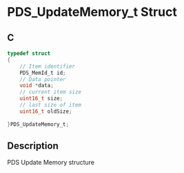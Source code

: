 # PDS_UpdateMemory_t Struct

## C

```c
typedef struct
{
    // Item identifier
    PDS_MemId_t id;
    // Data pointer
    void *data;
    // current item size
    uint16_t size;
    // last size of item
    uint16_t oldSize;
    
}PDS_UpdateMemory_t;

```
## Description

 PDS Update Memory structure 



